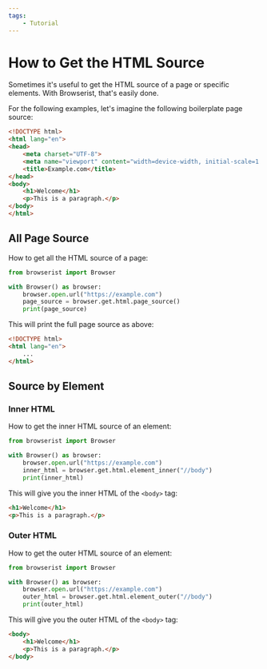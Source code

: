 ```yaml
---
tags:
    - Tutorial
---
```


# How to Get the HTML Source
Sometimes it's useful to get the HTML source of a page or specific elements. With Browserist, that's easily done.

For the following examples, let's imagine the following boilerplate page source:

```html
<!DOCTYPE html>
<html lang="en">
<head>
    <meta charset="UTF-8">
    <meta name="viewport" content="width=device-width, initial-scale=1.0">
    <title>Example.com</title>
</head>
<body>
    <h1>Welcome</h1>
    <p>This is a paragraph.</p>
</body>
</html>
```

## All Page Source
How to get all the HTML source of a page:

```python linenums="1"
from browserist import Browser

with Browser() as browser:
    browser.open.url("https://example.com")
    page_source = browser.get.html.page_source()
    print(page_source)
```

This will print the full page source as above:

```html
<!DOCTYPE html>
<html lang="en">
    ...
</html>
```

## Source by Element
### Inner HTML
How to get the inner HTML source of an element:

```python linenums="1"
from browserist import Browser

with Browser() as browser:
    browser.open.url("https://example.com")
    inner_html = browser.get.html.element_inner("//body")
    print(inner_html)
```

This will give you the inner HTML of the `<body>` tag:

```html
<h1>Welcome</h1>
<p>This is a paragraph.</p>
```

### Outer HTML
How to get the outer HTML source of an element:

```python linenums="1"
from browserist import Browser

with Browser() as browser:
    browser.open.url("https://example.com")
    outer_html = browser.get.html.element_outer("//body")
    print(outer_html)
```

This will give you the outer HTML of the `<body>` tag:

```html
<body>
    <h1>Welcome</h1>
    <p>This is a paragraph.</p>
</body>
```
